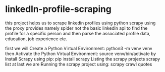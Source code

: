 # linkedIn-profile-scraping
this project helps us to scrape linkedin profiles using python scrapy using the proxy provides namely spider not the basic linkedin api to find the profile for a specific person and then parse the associated profile data, education, job experience etc. 

first we will Create a Python Virtual Environment: python3 -m venv venv
then Activate the Python Virtual Environment: source venv/bin/activate
by Install Scrapy using pip: pip install scrapy
Listing the scrapy projects scrapy list
at last we are Running the scrapy project using: scrapy crawl quotes
